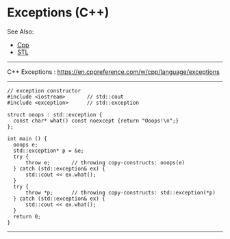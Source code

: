 
# Exceptions (C++)

See Also:
  - [Cpp](CPP.md)
  - [STL](STL.md)


---

C++ Exceptions :
https://en.cppreference.com/w/cpp/language/exceptions

---

    // exception constructor
    #include <iostream>       // std::cout
    #include <exception>      // std::exception
    
    struct ooops : std::exception {
      const char* what() const noexcept {return "Ooops!\n";}
    };
    
    int main () {
      ooops e;
      std::exception* p = &e;
      try {
          throw e;       // throwing copy-constructs: ooops(e)
      } catch (std::exception& ex) {
          std::cout << ex.what();
      }
      try {
          throw *p;      // throwing copy-constructs: std::exception(*p)
      } catch (std::exception& ex) {
          std::cout << ex.what();
      }
      return 0;
    }
    
---    